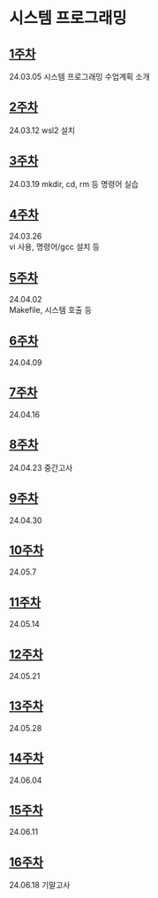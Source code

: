 # 시스템 프로그래밍

## [1주차](https://github.com/Kimra0467/SystemP/tree/main/Week1) 
24.03.05
시스템 프로그래밍 수업계획 소개 

## [2주차](https://github.com/Kimra0467/SystemP/tree/main/Week2)
24.03.12
wsl2 설치

## [3주차](https://github.com/Kimra0467/SystemP/tree/main/Week3)
24.03.19
mkdir, cd, rm 등 명령어 실습
  
## [4주차](https://github.com/Kimra0467/SystemP/tree/main/Week4)  
24.03.26  
vi 사용, 명령어/gcc 설치 등    

## [5주차](https://github.com/Kimra0467/SystemP/tree/main/Week5)  
24.04.02  
Makefile, 시스템 호출 등

## [6주차](https://github.com/Kimra0467/SystemP/tree/main/Week6)  
24.04.09  

## [7주차](https://github.com/Kimra0467/SystemP/tree/main/Week7)  
24.04.16  

## [8주차](https://github.com/Kimra0467/SystemP/tree/main/Week8)  
24.04.23  중간고사

## [9주차](https://github.com/Kimra0467/SystemP/tree/main/Week9) 
24.04.30  


## [10주차](https://github.com/Kimra0467/SystemP/tree/main/Week10)
24.05.7

## [11주차](https://github.com/Kimra0467/SystemP/tree/main/Week3)
24.05.14
  
## [12주차](https://github.com/Kimra0467/SystemP/tree/main/Week4)  
24.05.21    

## [13주차](https://github.com/Kimra0467/SystemP/tree/main/Week5)  
24.05.28  

## [14주차](https://github.com/Kimra0467/SystemP/tree/main/Week6)  
24.06.04

## [15주차](https://github.com/Kimra0467/SystemP/tree/main/Week7)  
24.06.11  

## [16주차](https://github.com/Kimra0467/SystemP/tree/main/Week8)  
24.06.18  기말고사
